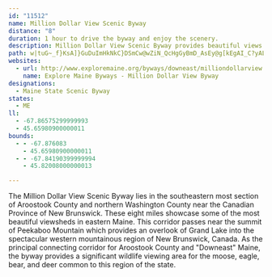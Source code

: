 ```yaml
---
id: "11512"
name: Million Dollar View Scenic Byway
distance: "8"
duration: 1 hour to drive the byway and enjoy the scenery.
description: Million Dollar View Scenic Byway provides beautiful views of Peekaboo Mountain and the Grand Lake. This densely populated wildlife area guarantees an up-close view of moose, deer, eagles, and more.
path: w|tuG~_f}KsA]}GuDuImHkNkC}DSmCw@wZiN_QcHgGyBmD_AsEy@g[kEgAI_C?yALsAXyCjAe\jR_VbOwg@nXmDfC_DfDyAhAsCtAmC~@mNxCeBR}g@~AmXdC{XfEqu@tNi_@bG}Hv@aFPcHEuGWgn@iG{N_Ci]yI_u@eUcKyBe]gFgFqAcDkAmI{Dy@w@e_@kWcN{IaPcLyAmAgWgPuMqCcK{@oHmAaG_BwHwCwFcCiDqBiE{Cmc@o_@mDyBsGcC}F}AwGgAmF[aFLmFj@iCf@gKdDcIrC
websites:
  - url: http://www.exploremaine.org/byways/downeast/milliondollarview.shtml
    name: Explore Maine Byways - Million Dollar View Byway
designations:
  - Maine State Scenic Byway
states:
  - ME
ll:
  - -67.86575299999993
  - 45.65980900000011
bounds:
  - - -67.876083
    - 45.65980900000011
  - - -67.84190399999994
    - 45.82008000000013

---
```


The Million Dollar View Scenic Byway lies in the southeastern most section of Aroostook County and northern Washington County near the Canadian Province of New Brunswick. These eight miles showcase some of the most beautiful viewsheds in eastern Maine. This corridor passes near the summit of Peekaboo Mountain which provides an overlook of Grand Lake into the spectacular western mountainous region of New Brunswick, Canada. As the principal connecting corridor for Aroostook County and "Downeast" Maine, the byway provides a significant wildlife viewing area for the moose, eagle, bear, and deer common to this region of the state.

